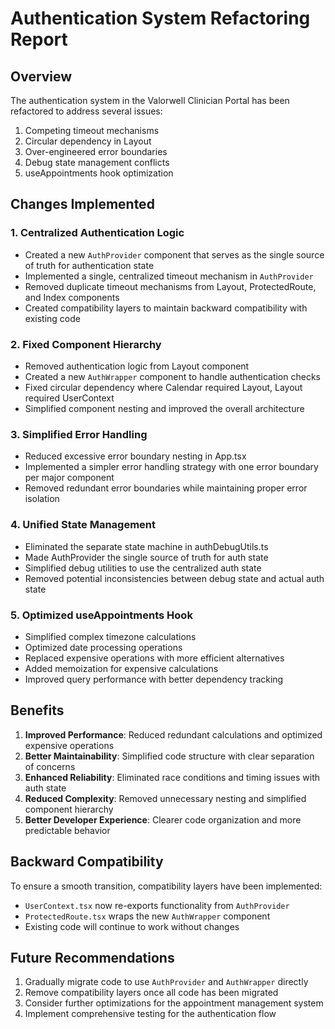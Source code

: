 # Authentication System Refactoring Report

## Overview

The authentication system in the Valorwell Clinician Portal has been refactored to address several issues:

1. Competing timeout mechanisms
2. Circular dependency in Layout
3. Over-engineered error boundaries
4. Debug state management conflicts
5. useAppointments hook optimization

## Changes Implemented

### 1. Centralized Authentication Logic

- Created a new `AuthProvider` component that serves as the single source of truth for authentication state
- Implemented a single, centralized timeout mechanism in `AuthProvider`
- Removed duplicate timeout mechanisms from Layout, ProtectedRoute, and Index components
- Created compatibility layers to maintain backward compatibility with existing code

### 2. Fixed Component Hierarchy

- Removed authentication logic from Layout component
- Created a new `AuthWrapper` component to handle authentication checks
- Fixed circular dependency where Calendar required Layout, Layout required UserContext
- Simplified component nesting and improved the overall architecture

### 3. Simplified Error Handling

- Reduced excessive error boundary nesting in App.tsx
- Implemented a simpler error handling strategy with one error boundary per major component
- Removed redundant error boundaries while maintaining proper error isolation

### 4. Unified State Management

- Eliminated the separate state machine in authDebugUtils.ts
- Made AuthProvider the single source of truth for auth state
- Simplified debug utilities to use the centralized auth state
- Removed potential inconsistencies between debug state and actual auth state

### 5. Optimized useAppointments Hook

- Simplified complex timezone calculations
- Optimized date processing operations
- Replaced expensive operations with more efficient alternatives
- Added memoization for expensive calculations
- Improved query performance with better dependency tracking

## Benefits

1. **Improved Performance**: Reduced redundant calculations and optimized expensive operations
2. **Better Maintainability**: Simplified code structure with clear separation of concerns
3. **Enhanced Reliability**: Eliminated race conditions and timing issues with auth state
4. **Reduced Complexity**: Removed unnecessary nesting and simplified component hierarchy
5. **Better Developer Experience**: Clearer code organization and more predictable behavior

## Backward Compatibility

To ensure a smooth transition, compatibility layers have been implemented:

- `UserContext.tsx` now re-exports functionality from `AuthProvider`
- `ProtectedRoute.tsx` wraps the new `AuthWrapper` component
- Existing code will continue to work without changes

## Future Recommendations

1. Gradually migrate code to use `AuthProvider` and `AuthWrapper` directly
2. Remove compatibility layers once all code has been migrated
3. Consider further optimizations for the appointment management system
4. Implement comprehensive testing for the authentication flow